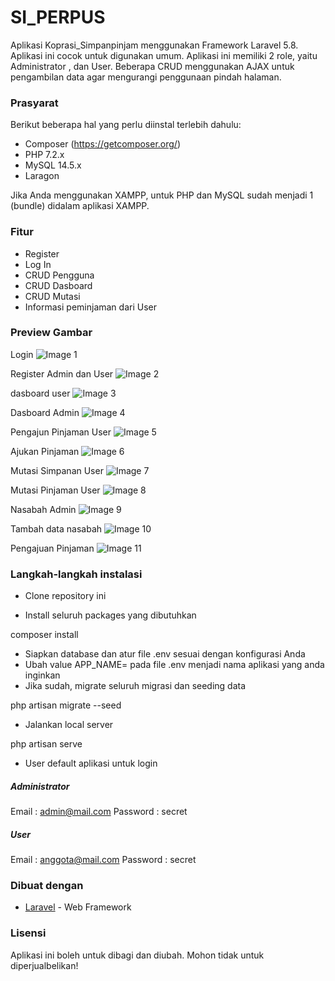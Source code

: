 # SI_PERPUS

Aplikasi Koprasi_Simpanpinjam menggunakan Framework Laravel 5.8. Aplikasi ini cocok untuk digunakan umum. Aplikasi ini memiliki 2 role, yaitu Administrator , dan User. Beberapa CRUD menggunakan AJAX untuk pengambilan data agar mengurangi penggunaan pindah halaman.

### Prasyarat

Berikut beberapa hal yang perlu diinstal terlebih dahulu:

-   Composer (https://getcomposer.org/)
-   PHP 7.2.x
-   MySQL 14.5.x
-  Laragon

Jika Anda menggunakan XAMPP, untuk PHP dan MySQL sudah menjadi 1 (bundle) didalam aplikasi XAMPP.

### Fitur
-   Register
-   Log In
-   CRUD Pengguna
-   CRUD Dasboard
-   CRUD Mutasi
-   Informasi peminjaman dari User

### Preview Gambar

Login
![Image 1](https://imgur.com/kgcisop)

Register Admin dan User
![Image 2](https://imgur.com/djsHF5V)

dasboard user
![Image 3](https://imgur.com/NPpo3Kj)

Dasboard Admin
![Image 4](https://imgur.com/eQt8e8O)

Pengajun Pinjaman User
![Image 5](https://imgur.com/fltIZFc)

Ajukan Pinjaman
![Image 6](https://imgur.com/OylQ16B)

Mutasi Simpanan User
![Image 7](https://imgur.com/oKggZfA)

Mutasi Pinjaman User
![Image 8](https://imgur.com/HvTz1bV)

Nasabah Admin
![Image 9](https://imgur.com/k0FBSaj)

Tambah data nasabah
![Image 10](https://imgur.com/IMD5qhA)

Pengajuan Pinjaman
![Image 11](https://imgur.com/Xat46Ej)
### Langkah-langkah instalasi

-   Clone repository ini

-   Install seluruh packages yang dibutuhkan


composer install


-   Siapkan database dan atur file .env sesuai dengan konfigurasi Anda
-   Ubah value APP_NAME= pada file .env menjadi nama aplikasi yang anda inginkan
-   Jika sudah, migrate seluruh migrasi dan seeding data


php artisan migrate --seed


-   Jalankan local server


php artisan serve


-   User default aplikasi untuk login

##### Administrator 


Email       : admin@mail.com
Password    : secret

##### User


Email       : anggota@mail.com
Password    : secret


### Dibuat dengan

-   [Laravel](https://laravel.com) - Web Framework

### Lisensi

Aplikasi ini boleh untuk dibagi dan diubah. Mohon tidak untuk diperjualbelikan!
